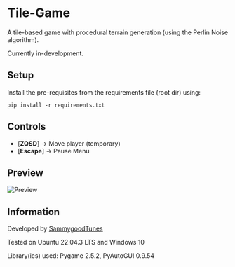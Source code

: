# Tile-Game

A tile-based game with procedural terrain generation (using the Perlin Noise algorithm).

Currently in-development.

## Setup

Install the pre-requisites from the requirements file (root dir) using:

```shell
pip install -r requirements.txt
```

## Controls

- [**ZQSD**] -> Move player (temporary)
- [**Escape**] -> Pause Menu

## Preview

![Preview](https://i.imgur.com/nNMuzor.png)

## Information

Developed by [SammygoodTunes](https://github.com/SammygoodTunes)

Tested on Ubuntu 22.04.3 LTS and Windows 10

Library(ies) used: Pygame 2.5.2, PyAutoGUI 0.9.54
